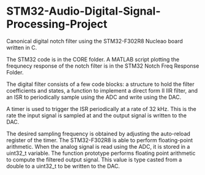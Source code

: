 # STM32-Audio-Digital-Signal-Processing-Project
Canonical digital notch filter using the STM32-F302R8 Nucleao board written in C. 

The STM32 code is in the CORE folder. A MATLAB script plotting the frequnecy response of the notch filter is in the STM32 Notch Freq Response Folder. 

The digital filter consists of a few code blocks: a structure to hold the filter coefficients and states, a function to implement a direct form II IIR filter, and an ISR to periodically sample using the ADC and write using the DAC.

A timer is used to trigger the ISR periodically at a rate of 32 kHz. This is the rate the input signal is sampled at and the output signal is written to the DAC. 

The desired sampling frequency is obtained by adjusting the auto-reload register of the timer. The STM32-F302R8 is able to perform floating-point arithmetic. When the analog signal is read using the ADC, it is stored in a uint32_t variable. The function prototype performs floating point arithmetic to compute the filtered output signal. This value is type casted from a double to a uint32_t to be written to the DAC. 
